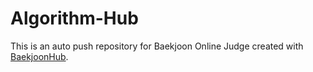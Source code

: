# Algorithm-Hub
This is an auto push repository for Baekjoon Online Judge created with [BaekjoonHub](https://github.com/BaekjoonHub/BaekjoonHub).
